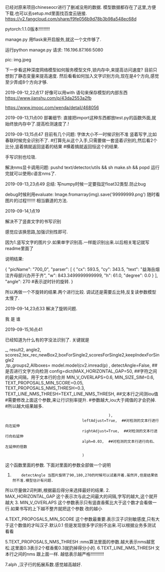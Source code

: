 已经对原来项目chineseocr进行了删减没用的数据.
模型数据都存在了这里,方便下载.也可以去setup.md里面找百度云链接.
https://v2.fangcloud.com/share/f9fe056b9d78b3b98a548ec68d


pytorch:1.1.0版本!!!!!!!!!


manage.py
用flask来开启服务,就这一个文件够了.


运行python manage.py
请求:
116.196.87.166:5080

pic:  img.jpeg










下一步看这种深度网络模型如何服务模型文件,锁内存中,来提高访问速度?
目前只想到了静态变量来提高速度.
然后看看如何加入文字识别方向,现在是4个方向,感觉至少弄成8个方向才够.

2019-09-12,22点17
好像可以用with 语句来保存模型的内部东西
https://www.jianshu.com/p/43da2553a2fb

https://www.imooc.com/wenda/detail/468056





2019-09-13,11点00
部署细节:
直接把import这种东西都放test.py的函数外面,就始终放内存中了.提高检测速度了.!


2019-09-13,15点47
目前有几个问题:
字体大小不一时候识别不准
竖着写字,比如春联时候完全识别不了.  #打算先从这个入手,只需要做一套竖着识别的,然后看2个比分,竖着搞就返回竖着的结果
#横着搞就返回恒这个的结果.




手写识别也垃圾.

解决nms显卡调用问题:
pushd text/detector/utils && sh make.sh && popd
运行完就可以使用c语言nms了.




2019-09-13,23点49
总结:
写numpy时候一定要指定float32类型.防止bug


debug时候利用evaluate:
Image.fromarray(img).save('99999999.png') 随时看图片的过程!!!!!!! 相当霸道的方法.

2019-09-14,1点19

解决不了竖直文字的书写识别

感觉应该换思路,加强识别性即可.


因为1.竖写文字的图片少.如果单字识别高.一样能识别出来.以后相关笔记就写readme里面了


说明结果:

{
    "picName": "700_0",
    "parser": [
        {
            "cx": 593.5,
            "cy": 343.5,
            "text": "益海岳烟注齐母部兴办开于齐",
            "w": 843.3499999999999,
            "h": 61.0,
            "degree": 0.0
        }
    ],
    "angle": 270   #表示逆时针的旋转.
}

所以再做一个不旋转的结果.两个进行比较.
调试还是需要丘比特,反复读参数模型太慢了.





2019-09-14,23点33
解决了旋转问题.


我
是
谁




2019-09-15,16点41

已经知道为什么有的字没法识别了.
关键就是




_, result2, angle2, scores2,tex_rec,newBox2,boxForSingle2,scoresForSingle2,keepIndexForSingle2\
    ,tp_groups2,Allboxes= model.model(cv2.imread(p)   ,
                                       detectAngle=False,  ##是否进行文字方向检测
                                       config=dict(MAX_HORIZONTAL_GAP=50,  ##字符之间的最大间隔，用于文本行的合并
                                                   MIN_V_OVERLAPS=0.6,
                                                   MIN_SIZE_SIM=0.6,
                                                   TEXT_PROPOSALS_MIN_SCORE=0.05,
                                                   TEXT_PROPOSALS_NMS_THRESH=0.3,
                                                   TEXT_LINE_NMS_THRESH=TEXT_LINE_NMS_THRESH,  ##文本行之间测iou值
                                                   #需要修改上面这个参数,来让行识别率提升.
                                                   #参数越大,iou大于阈值的才会扔掉.
                                                   #所以越大结果越多.

                                                   ),
                                       leftAdjust=True,  ##对检测的文本行进行向左延伸
                                       rightAdjust=True,  ##对检测的文本行进行向右延伸
                                       alph=0.03,  ##对检测的文本行进行向右、左延伸的倍数

                                       )
                                       
                                       
这个函数里面的参数.
下面对里面的参数全部做一个说明
1.         detectAngle 当图片旋转了90,180,270的时候可以试着开着.虽然开,但是结果依然不准.模型估计有问题.
所以尽量做2词判断,根据最后得分来选择最好的结果.
2.         MAX_HORIZONTAL_GAP 这个表示次与此之间最大的间隔,字写的越大,这个就开越大
3.                   MIN_V_OVERLAPS 这个参数表示只有竖直香蕉比大于这个数才会看做一行.如果书写的上下越不整齐就把这个参数
改的越小

4.TEXT_PROPOSALS_MIN_SCORE  这个参数最重要.表示汉子识别敏感度,只有大于这个数值的才叫汉子.默认0.1
但是发现很多字识别不出来.可以根据业务多测试看看


5.TEXT_PROPOSALS_NMS_THRESH  :nms算法里面的参数.越大表示nms越宽松.这里面0.3表示2个框香蕉0.3就扔掉得分小的.
6.TEXT_LINE_NMS_THRESH 文本行之间的nms 跟上面一样. 越低表示越严格!!!!!!!!!!!


7.alph ,汉子行的拓展系数.感觉越高越好.









